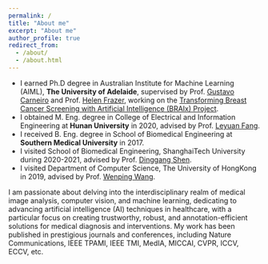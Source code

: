 ```yaml
---
permalink: /
title: "About me"
excerpt: "About me"
author_profile: true
redirect_from: 
  - /about/
  - /about.html
---
```



* I earned Ph.D degree in Australian Institute for Machine Learning (AIML), **The University of Adelaide**, supervised by Prof. <a href="https://www.surrey.ac.uk/people/gustavo-carneiro" target="_blank">Gustavo Carneiro</a> and Prof. <a href="https://www.linkedin.com/in/helen-frazer-027a331a6/?originalSubdomain=au" target="_blank">Helen Frazer</a>, working on the <a href="https://www.svi.edu.au/research/collaborative-programs/braix/" target="_blank">Transforming Breast Cancer Screening with Artificial Intelligence (BRAIx) Project</a>.
* I obtained M. Eng. degree in College of Electrical and Information Engineering at **Hunan University** in 2020, advised by Prof. <a href="https://www.leyuanfang.com/about-me/" target="_blank">Leyuan Fang</a>.
* I received B. Eng. degree in School of Biomedical Engineering at **Southern Medical University** in 2017.
* I visited School of Biomedical Engineering, ShanghaiTech University during 2020-2021, advised by Prof. <a href="https://bme.shanghaitech.edu.cn/bme_en/2021/0205/c8252a85165/page.htm" target="_blank">Dinggang Shen</a>.
* I visited Department of Computer Science, The University of HongKong in 2019, advised by Prof. <a href="https://www.cs.hku.hk/people/academic-staff/wenping" target="_blank">Wenping Wang</a>. 




I am passionate about delving into the interdisciplinary realm of medical image analysis, computer vision, and machine learning, dedicating to advancing artificial intelligence (AI) techniques in healthcare, with a particular focus on creating trustworthy, robust, and annotation-efficient solutions for medical diagnosis and interventions.
My work has been published in prestigious journals and conferences, including Nature Communications, IEEE TPAMI, IEEE TMI, MedIA, MICCAI, CVPR, ICCV, ECCV, etc.






